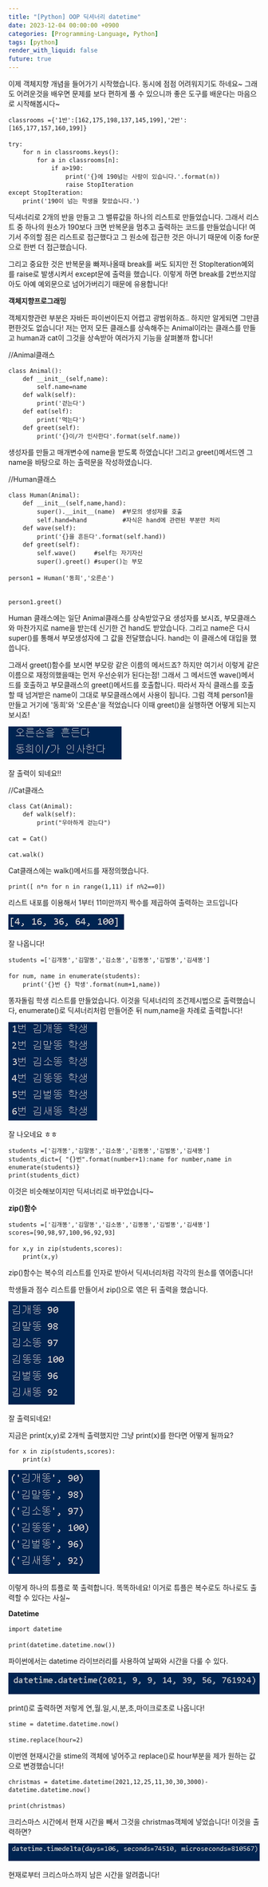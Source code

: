 ```yaml
---
title: "[Python] OOP 딕셔너리 datetime"
date: 2023-12-04 00:00:00 +0900
categories: [Programming-Language, Python]
tags: [python]
render_with_liquid: false
future: true
---
```


이제 객체지향 개념을 들어가기 시작했습니다. 동시에 점점 어려워지기도 하네요~ 그래도 어려운것을 배우면 문제를 보다 편하게 풀 수 있으니까 좋은 도구를 배운다는 마음으로 시작해봅시다~

```
classrooms ={'1반':[162,175,198,137,145,199],'2반':[165,177,157,160,199]}

try:
    for n in classrooms.keys():
        for a in classrooms[n]:
            if a>190:
                print('{}에 190넘는 사람이 있습니다.'.format(n))
                raise StopIteration
except StopIteration:
    print('190이 넘는 학생을 찾았습니다.')
```

딕셔너리로 2개의 반을 만들고 그 밸류값을 하나의 리스트로 만들었습니다. 그래서 리스트 중 하나의 원소가 190보다 크면 반복문을 멈추고 출력하는 코드를 만들었습니다! 여기서 주의할 점은 리스트로 접근했다고 그 원소에 접근한 것은 아니기 때문에 이중 for문으로 한번 더 접근했습니다.

그리고 중요한 것은 반복문을 빠져나올때 break를 써도 되지만 전 StopIteration예외를 raise로 발생시켜서 except문에 출력을 했습니다. 이렇게 하면 break를 2번쓰지않아도 아예 예외문으로 넘어가버리기 때문에 유용합니다!

**객체지향프로그래밍**

객체지향관련 부분은 자바든 파이썬이든지 어렵고 광범위하죠.. 하지만 알게되면 그만큼 편한것도 없습니다! 저는 먼저 모든 클래스를 상속해주는 Animal이라는 클래스를 만들고 human과 cat이 그것을 상속받아 여러가지 기능을 살펴볼까 합니다!

//Animal클래스

```
class Animal():
    def __init__(self,name):
        self.name=name
    def walk(self):
        print('걷는다')
    def eat(self):
        print('먹는다')
    def greet(self):
        print('{}이/가 인사한다'.format(self.name))
```

생성자를 만들고 매개변수에 name을 받도록 하였습니다! 그리고 greet()메서드엔 그 name을 바탕으로 하는 출력문을 작성하였습니다.

//Human클래스

```
class Human(Animal):
    def __init__(self,name,hand):
        super().__init__(name)  #부모의 생성자를 호출
        self.hand=hand          #자식은 hand에 관련된 부분만 처리
    def wave(self):
        print('{}을 흔든다'.format(self.hand))
    def greet(self):
        self.wave()     #self는 자기자신
        super().greet() #super()는 부모

person1 = Human('동희','오른손')


person1.greet()
```

Human 클래스에는 일단 Animal클래스를 상속받았구요 생성자를 보시죠, 부모클래스와 마찬가지로 name을 받는데 신기한 건 hand도 받았습니다. 그리고 name은 다시 super()를 통해서 부모생성자에 그 값을 전달했습니다. hand는 이 클래스에 대입을 했씁니다.

그래서 greet()함수를 보시면 부모랑 같은 이름의 메서드죠? 하지만 여기서 이렇게 같은 이름으로 재정의했을때는 먼저 우선순위가 된다는점! 그래서 그 메서드엔 wave()메서드를 호출하고 부모클래스의 greet()메서드를 호출합니다. 따라서 자식 클래스를 호출할 때 넘겨받은 name이 그대로 부모클래스에서 사용이 됩니다. 그럼 객체 person1을 만들고 거기에 '동희'와 '오른손'을 적었습니다 이때 greet()을 실행하면 어떻게 되는지 보시죠!

![Desktop View](/assets/img/Programming-Language/Python/OOP/1.png)

잘 출력이 되네요!!

//Cat클래스

```
class Cat(Animal):
    def walk(self):
        print("우아하게 걷는다")

cat = Cat()

cat.walk()
```

Cat클래스에는 walk()메서드를 재정의했습니다.

```
print([ n*n for n in range(1,11) if n%2==0])
```

리스트 내포를 이용해서 1부터 11미만까지 짝수를 제곱하여 출력하는 코드입니다

![Desktop View](/assets/img/Programming-Language/Python/OOP/2.png)

잘 나옵니다!

```
students =['김개똥','김말똥','김소똥','김똥똥','김벌똥','김새똥']

for num, name in enumerate(students):
    print('{}번 {} 학생'.format(num+1,name))
```

똥자돌림 학생 리스트를 만들었습니다. 이것을 딕셔너리의 조건제시법으로 출력했습니다, enumerate()로 딕셔너리처럼 만들어준 뒤 num,name을 차례로 출력합니다!

![Desktop View](/assets/img/Programming-Language/Python/OOP/3.png)

잘 나오네요 ㅎㅎ

```
students =['김개똥','김말똥','김소똥','김똥똥','김벌똥','김새똥']
students_dict={ "{}번".format(number+1):name for number,name in enumerate(students)}
print(students_dict)
```

이것은 비슷해보이지만 딕셔너리로 바꾸었습니다~

**zip()함수**

```
students =['김개똥','김말똥','김소똥','김똥똥','김벌똥','김새똥']
scores=[90,98,97,100,96,92,93]

for x,y in zip(students,scores):
    print(x,y)
```

zip()함수는 복수의 리스트를 인자로 받아서 딕셔너리처럼 각각의 원소를 엮어줍니다!

학생들과 점수 리스트를 만들어서 zip()으로 엮은 뒤 출력을 했습니다.

![Desktop View](/assets/img/Programming-Language/Python/OOP/4.png)

잘 출력되네요!

지금은 print(x,y)로 2개씩 출력했지만 그냥 print(x)를 한다면 어떻게 될까요?

```
for x in zip(students,scores):
    print(x)
```

![Desktop View](/assets/img/Programming-Language/Python/OOP/5.png)

이렇게 하나의 튜플로 쭉 출력합니다. 똑똑하네요! 이거로 튜플은 복수로도 하나로도 출력할 수 있다는 사실~

**Datetime**

```
import datetime

print(datetime.datetime.now())
```

파이썬에서는 datetime 라이브러리를 사용하여 날짜와 시간을 다룰 수 있다.

![Desktop View](/assets/img/Programming-Language/Python/OOP/6.png)

print()로 출력하면 저렇게 연,월.일,시,분,초,마이크로초로 나옵니다!

```
stime = datetime.datetime.now()

stime.replace(hour=2)
```

이번엔 현재시간을 stime의 객체에 넣어주고 replace()로 hour부분을 제가 원하는 값으로 변경했습니다!

```
christmas = datetime.datetime(2021,12,25,11,30,30,3000)-datetime.datetime.now()

print(christmas)
```

크리스마스 시간에서 현재 시간을 빼서 그것을 christmas객체에 넣었습니다! 이것을 출력하면?

![Desktop View](/assets/img/Programming-Language/Python/OOP/7.png)

현재로부터 크리스마스까지 남은 시간을 알려줍니다!